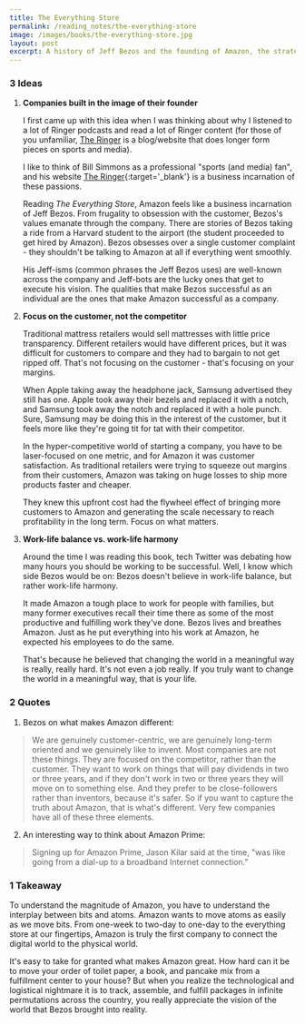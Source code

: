 ```yaml
---
title: The Everything Store
permalink: /reading_notes/the-everything-store
image: /images/books/the-everything-store.jpg
layout: post
excerpt: A history of Jeff Bezos and the founding of Amazon, the strategic decisions that made Amazon the tech giant it is today, and how his obsession with the customer revolutionized 21st century retail.
---
```


### 3 Ideas

1. **Companies built in the image of their founder**

    I first came up with this idea when I was thinking about why I listened to a lot of Ringer podcasts and read a lot of Ringer content (for those of you unfamiliar, [The Ringer](https://theringer.com) is a  blog/website that does longer form pieces on sports and media).

    I like to think of Bill Simmons as a professional "sports (and media) fan", and his website [The Ringer](https://theringer.com){:target='_blank'} is a business incarnation of these passions.

    Reading *The Everything Store*, Amazon feels like a business incarnation of Jeff Bezos. From frugality to obsession with the customer, Bezos's values emanate through the company. There are stories of Bezos taking a ride from a Harvard student to the airport (the student proceeded to get hired by Amazon). Bezos obsesses over a single customer complaint - they shouldn't be talking to Amazon at all if everything went smoothly.

    His Jeff-isms (common phrases the Jeff Bezos uses) are well-known across the company and Jeff-bots are the lucky ones that get to execute his vision. The qualities that make Bezos successful as an individual are the ones that make Amazon successful as a company.

2. **Focus on the customer, not the competitor**

    Traditional mattress retailers would sell mattresses with little price transparency. Different retailers would have different prices, but it was difficult for customers to compare and they had to bargain to not get ripped off. That's not focusing on the customer - that's focusing on your margins.

    When Apple taking away the headphone jack, Samsung advertised they still has one. Apple took away their bezels and replaced it with a notch, and Samsung took away the notch and replaced it with a hole punch. Sure, Samsung may be doing this in the interest of the customer, but it feels more like they're going tit for tat with their competitor.

    In the hyper-competitive world of starting a company, you have to be laser-focused on one metric, and for Amazon it was customer satisfaction. As traditional retailers were trying to squeeze out margins from their customers, Amazon was taking on huge losses to ship more products faster and cheaper.

    They knew this upfront cost had the flywheel effect of bringing more customers to Amazon and generating the scale necessary to reach profitability in the long term. Focus on what matters.

3. **Work-life balance vs. work-life harmony**

    Around the time I was reading this book, tech Twitter was debating how many hours you should be working to be successful. Well, I know which side Bezos would be on: Bezos doesn't believe in work-life balance, but rather work-life harmony.

    It made Amazon a tough place to work for people with families, but many former executives recall their time there as some of the most productive and fulfilling work they've done. Bezos lives and breathes Amazon. Just as he put everything into his work at Amazon, he expected his employees to do the same.

    That's because he believed that changing the world in a meaningful way is really, really hard. It's not even a job really. If you truly want to change the world in a meaningful way, that is your life.

### 2 Quotes

1. Bezos on what makes Amazon different:
> We are genuinely customer-centric, we are genuinely long-term oriented and we genuinely like to invent. Most companies are not these things. They are focused on the competitor, rather than the customer. They want to work on things that will pay dividends in two or three years, and if they don't work in two or three years they will move on to something else. And they prefer to be close-followers rather than inventors, because it's safer. So if you want to capture the truth about Amazon, that is what's different. Very few companies have all of these three elements.

2. An interesting way to think about Amazon Prime:
> Signing up for Amazon Prime, Jason Kilar said at the time, "was like going from a dial-up to a broadband Internet connection."

### 1 Takeaway

To understand the magnitude of Amazon, you have to understand the interplay between bits and atoms. Amazon wants to move atoms as easily as we move bits. From one-week to two-day to one-day to the everything store at our fingertips, Amazon is truly the first company to connect the digital world to the physical world.

It's easy to take for granted what makes Amazon great. How hard can it be to move your order of toilet paper, a book, and pancake mix from a fulfillment center to your house? But when you realize the technological and logistical nightmare it is to track, assemble, and fulfill packages in infinite permutations across the country, you really appreciate the vision of the world that Bezos brought into reality.



